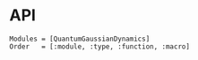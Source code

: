 # API

```@autodocs
Modules = [QuantumGaussianDynamics]
Order   = [:module, :type, :function, :macro]
```

